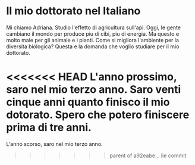Il mio dottorato nel Italiano
=============================

Mi chiamo Adriana. Studio l'effetto di agricultura sull'api. Oggi, le gente cambiano il mondo per produce piu di cibi, piu di energia. Ma questo e molto male per gli animale e i pianti. Come si migliora l'ambiente per la diversita biologica? Questa e la domanda che voglio studiare per il mio dottorato.

<<<<<<< HEAD
L'anno prossimo, saro nel mio terzo anno. Saro venti cinque anni quanto finisco il mio dotorato. Spero che potero finiscere prima di tre anni.
=======
L'anno scorso, saro nel mio terzo anno.

>>>>>>> parent of a92eabe... lie commit
